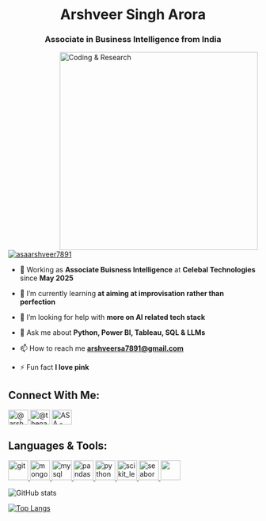 <h1 align="center">Arshveer Singh Arora </h1>
<h3 align="center">Associate in  Business Intelligence from India</h3>

<img align="right" alt="Coding & Research" width="400" img src="https://cdn.dribbble.com/users/8619169/screenshots/16116886/data_inform_illustration_animation.gif">

<p align="left"> <a href="https://twitter.com/asaarshveer7891" target="blank"><img src="https://img.shields.io/twitter/follow/asaarshveer7891?logo=twitter&style=for-the-badge" alt="asaarshveer7891" /></a> </p>

- 🏢 Working as **Associate Buisness Intelligence** at **Celebal Technologies** since **May 2025**

- 🌱 I’m currently learning **at aiming at improvisation rather than perfection**

- 🤝 I’m looking for help with **more on AI related tech stack**

- 💬 Ask me about **Python, Power BI, Tableau, SQL & LLMs**

- 📫 How to reach me **arshveersa7891@gmail.com**

- ⚡ Fun fact **I love pink**

## Connect With Me:
<p align="left">
<a href="https://www.linkedin.com/in/arshveer-singh-arora-9b4a24222/" target="blank"><img align="center" src="https://raw.githubusercontent.com/rahuldkjain/github-profile-readme-generator/master/src/images/icons/Social/linked-in-alt.svg" alt="@arshveersingharora" height="30" width="40" /> </a>
<a href="https://www.instagram.com/thenameisasa/" target="blank"><img align="center" src="https://raw.githubusercontent.com/rahuldkjain/github-profile-readme-generator/master/src/images/icons/Social/instagram.svg" alt="@thenameisasa" height="30" width="40" /></a>
<a href="https://www.youtube.com/channel/UCHB2yIVWDMThfFgf5yyfb5w" target="blank"><img align="center" src="https://raw.githubusercontent.com/rahuldkjain/github-profile-readme-generator/master/src/images/icons/Social/youtube.svg" alt="ASA - Arshveer Singh Arora" height="30" width="40" /></a>
</p>

## Languages & Tools:
<p align="left"> 
  
<a href="https://git-scm.com/" target="_blank" rel="noreferrer"> <img src="https://static.vecteezy.com/system/resources/previews/016/833/872/original/github-logo-git-hub-icon-on-white-background-free-vector.jpg" alt="git" width="40" height="40"/> </a> <a href="https://www.mongodb.com/" target="_blank" rel="noreferrer"> <img src="https://www.heise.de/download/media/mongodb-82926/mongodb-logo_1-1-30.png" alt="mongodb" width="40" height="40"/> </a> <a href="https://www.mysql.com/" target="_blank" rel="noreferrer"> <img src="https://onecompiler.com/images/logos/mysql-small.png" alt="mysql" width="40" height="40"/> </a> <a href="https://pandas.pydata.org/" target="_blank" rel="noreferrer"> <img src="https://img.icons8.com/?size=96&id=xSkewUSqtErH&format=png" alt="pandas" width="40" height="40"/> </a> <a href="https://www.python.org" target="_blank" rel="noreferrer"> <img src="https://www.kindpng.com/picc/m/0-2520_python-programming-language-logo-png-transparent-png.png" alt="python" width="40" height="40"/> </a> <a href="https://scikit-learn.org/" target="_blank" rel="noreferrer"> <img src="https://vectorseek.com/wp-content/uploads/2023/02/Scikit-learn-Logo-Vector.jpg" alt="scikit_learn" width="40" height="40"/> </a> <a href="https://seaborn.pydata.org/" target="_blank" rel="noreferrer"> <img src="https://th.bing.com/th/id/OIP.23y8YxOIXXLSWPs1-EDoNQAAAA?w=419&h=412&rs=1&pid=ImgDetMain" alt="seaborn" width="40" height="40"/> </a>
<a href="https://www.tableau.com/" target="_blank" rel="noreferrer"><img src="https://analyticstraininghub.com/wp-content/uploads/2020/10/icon-tableau.png" width="40" height="40"/> </a>

</p>

![GitHub stats](https://github-readme-stats.vercel.app/api?username=ArshveerSinghArora&show_icons=true) 

[![Top Langs](https://github-readme-stats.vercel.app/api/top-langs/?username=ArshveerSinghArora)](https://github.com/anuraghazra/github-readme-stats)

